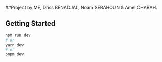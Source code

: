 ##Project by ME, Driss BENADJAL, Noam SEBAHOUN & Amel CHABAH.

## Getting Started

```bash
npm run dev
# or
yarn dev
# or
pnpm dev

```
